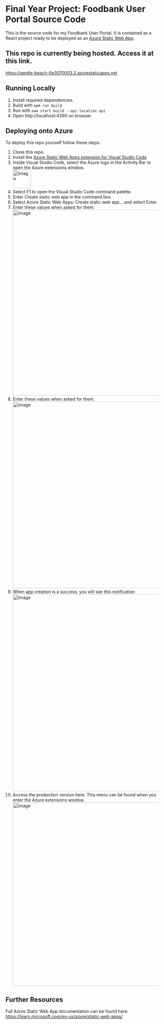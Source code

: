 # Final Year Project: Foodbank User Portal Source Code

This is the source code for my Foodbank User Portal. It is contained as a React project ready to be deployed as an [Azure Static Web App](https://docs.microsoft.com/azure/static-web-apps/overview).

## This repo is currently being hosted. Access it at this link.
https://gentle-beach-0e3070003.2.azurestaticapps.net

## Running Locally

1. Install required dependencies. 
2. Build with `npm run build`  
3. Run with `swa start build --api-location api`  
4. Open http://localhost:4280 on browser.

## Deploying onto Azure

To deploy this repo yourself follow these steps.

1. Clone this repo.
2. Install the [Azure Static Web Apps extension for Visual Studio Code](https://marketplace.visualstudio.com/items?itemName=ms-azuretools.vscode-azurestaticwebapps)
3. Inside Visual Studio Code, select the Azure logo in the Activity Bar to open the Azure extensions window. <br> <img width="59" alt="image" src="https://user-images.githubusercontent.com/73954803/225747468-6ab62c25-4c73-4c65-93e2-8373947a720f.png">
4. Select F1 to open the Visual Studio Code command palette.
5. Enter Create static web app in the command box.
6. Select Azure Static Web Apps: Create static web app... and select Enter.
7. Enter these values when asked for them. <br> <img width="608" alt="image" src="https://user-images.githubusercontent.com/73954803/225748604-84cfd2f4-0dba-4e33-8213-c31da8b9f8e8.png">
8. Enter these values when asked for them. <br> <img width="611" alt="image" src="https://user-images.githubusercontent.com/73954803/225748743-d1874edc-d64b-4d31-8934-626a7e934385.png">
9. When app creation is a success, you will see this notification <br> <img width="645" alt="image" src="https://user-images.githubusercontent.com/73954803/225748908-3f06c557-0dd1-4293-9ac2-5c8b100752a7.png">
10. Access the production version here. This menu can be found when you enter the Azure extensions window. <img width="600" alt="image" src="https://user-images.githubusercontent.com/73954803/225749149-f10d31d2-53be-4657-a40b-e832944648b4.png">

## Further Resources

Full Azure Static Web App documentation can be found here: https://learn.microsoft.com/en-us/azure/static-web-apps/






